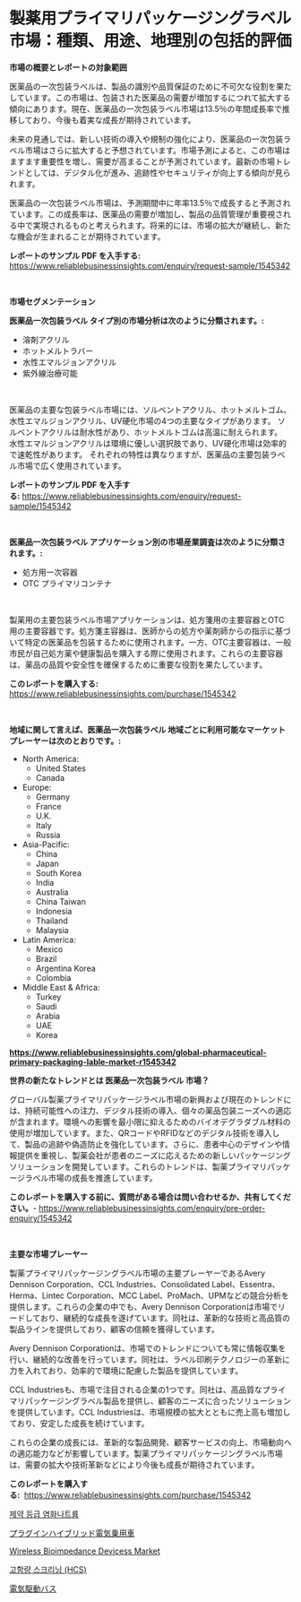 <p><h1>製薬用プライマリパッケージングラベル市場：種類、用途、地理別の包括的評価</h1></p><p><strong>市場の概要とレポートの対象範囲</strong></p>
<p><p>医薬品の一次包装ラベルは、製品の識別や品質保証のために不可欠な役割を果たしています。この市場は、包装された医薬品の需要が増加するにつれて拡大する傾向にあります。現在、医薬品の一次包装ラベル市場は13.5％の年間成長率で推移しており、今後も着実な成長が期待されています。</p><p>未来の見通しでは、新しい技術の導入や規制の強化により、医薬品の一次包装ラベル市場はさらに拡大すると予想されています。市場予測によると、この市場はますます重要性を増し、需要が高まることが予測されています。最新の市場トレンドとしては、デジタル化が進み、追跡性やセキュリティが向上する傾向が見られます。</p><p>医薬品の一次包装ラベル市場は、予測期間中に年率13.5％で成長すると予測されています。この成長率は、医薬品の需要が増加し、製品の品質管理が重要視される中で実現されるものと考えられます。将来的には、市場の拡大が継続し、新たな機会が生まれることが期待されています。</p></p>
<p><strong>レポートのサンプル PDF を入手する:</strong> <a href="https://www.reliablebusinessinsights.com/enquiry/request-sample/1545342">https://www.reliablebusinessinsights.com/enquiry/request-sample/1545342</a></p>
<p>&nbsp;</p>
<p><strong>市場セグメンテーション</strong></p>
<p><strong>医薬品一次包装ラベル タイプ別の市場分析は次のように分類されます。:</strong></p>
<p><ul><li>溶剤アクリル</li><li>ホットメルトラバー</li><li>水性エマルジョンアクリル</li><li>紫外線治療可能</li></ul></p>
<p>&nbsp;</p>
<p><p>医薬品の主要な包装ラベル市場には、ソルベントアクリル、ホットメルトゴム、水性エマルジョンアクリル、UV硬化市場の4つの主要なタイプがあります。 ソルベントアクリルは耐水性があり、ホットメルトゴムは高温に耐えられます。 水性エマルジョンアクリルは環境に優しい選択肢であり、UV硬化市場は効率的で速乾性があります。 それぞれの特性は異なりますが、医薬品の主要包装ラベル市場で広く使用されています。</p></p>
<p><strong>レポートのサンプル PDF を入手する:</strong>&nbsp;<a href="https://www.reliablebusinessinsights.com/enquiry/request-sample/1545342">https://www.reliablebusinessinsights.com/enquiry/request-sample/1545342</a></p>
<p>&nbsp;</p>
<p><strong> 医薬品一次包装ラベル アプリケーション別の市場産業調査は次のように分類されます。:</strong></p>
<p><ul><li>処方用一次容器</li><li>OTC プライマリコンテナ</li></ul></p>
<p>&nbsp;</p>
<p><p>製薬用の主要包装ラベル市場アプリケーションは、処方箋用の主要容器とOTC用の主要容器です。処方箋主容器は、医師からの処方や薬剤師からの指示に基づいて特定の医薬品を包装するために使用されます。一方、OTC主要容器は、一般市民が自己処方薬や健康製品を購入する際に使用されます。これらの主要容器は、薬品の品質や安全性を確保するために重要な役割を果たしています。</p></p>
<p><strong>このレポートを購入する:</strong>&nbsp; <a href="https://www.reliablebusinessinsights.com/purchase/1545342">https://www.reliablebusinessinsights.com/purchase/1545342</a></p>
<p>&nbsp;</p>
<p><strong>地域に関して言えば、医薬品一次包装ラベル 地域ごとに利用可能なマーケットプレーヤーは次のとおりです。:</strong></p>
<p><ul>
    <li>
        North America:
        <ul>
            <li>United States</li>
            <li>Canada</li>
        </ul>
    </li>
    <li>
        Europe:
        <ul>
            <li>Germany</li>
            <li>France</li>
            <li>U.K.</li>
            <li>Italy</li>
            <li>Russia</li>
        </ul>
    </li>
    <li>
        Asia-Pacific:
        <ul>
            <li>China</li>
            <li>Japan</li>
            <li>South Korea</li>
            <li>India</li>
            <li>Australia</li>
            <li>China Taiwan</li>
            <li>Indonesia</li>
            <li>Thailand</li>
            <li>Malaysia</li>
        </ul>
    </li>
    <li>
        Latin America:
        <ul>
            <li>Mexico</li>
            <li>Brazil</li>
            <li>Argentina Korea</li>
            <li>Colombia</li>
        </ul>
    </li>
    <li>
        Middle East & Africa:
        <ul>
            <li>Turkey</li>
            <li>Saudi</li>
            <li>Arabia</li>
            <li>UAE</li>
            <li>Korea</li>
        </ul>
    </li>
    </ul></p>
<p><strong><a href="https://www.reliablebusinessinsights.com/global-pharmaceutical-primary-packaging-lable-market-r1545342">https://www.reliablebusinessinsights.com/global-pharmaceutical-primary-packaging-lable-market-r1545342</a></strong>&nbsp;</p>
<p><strong>世界の新たなトレンドとは 医薬品一次包装ラベル 市場？</strong></p>
<p><p>グローバル製薬プライマリパッケージラベル市場の新興および現在のトレンドには、持続可能性への注力、デジタル技術の導入、個々の薬品包装ニーズへの適応が含まれます。環境への影響を最小限に抑えるためのバイオデグラダブル材料の使用が増加しています。また、QRコードやRFIDなどのデジタル技術を導入して、製品の追跡や偽造防止を強化しています。さらに、患者中心のデザインや情報提供を重視し、製薬会社が患者のニーズに応えるための新しいパッケージングソリューションを開発しています。これらのトレンドは、製薬プライマリパッケージラベル市場の成長を推進しています。</p></p>
<p><strong>このレポートを購入する前に、質問がある場合は問い合わせるか、共有してください。</strong>- <a href="https://www.reliablebusinessinsights.com/enquiry/pre-order-enquiry/1545342">https://www.reliablebusinessinsights.com/enquiry/pre-order-enquiry/1545342</a></p>
<p>&nbsp;</p>
<p><strong>主要な市場プレーヤー</strong></p>
<p><p>製薬プライマリパッケージングラベル市場の主要プレーヤーであるAvery Dennison Corporation、CCL Industries、Consolidated Label、Essentra、Herma、Lintec Corporation、MCC Label、ProMach、UPMなどの競合分析を提供します。これらの企業の中でも、Avery Dennison Corporationは市場でリードしており、継続的な成長を遂げています。同社は、革新的な技術と高品質の製品ラインを提供しており、顧客の信頼を獲得しています。</p><p>Avery Dennison Corporationは、市場でのトレンドについても常に情報収集を行い、継続的な改善を行っています。同社は、ラベル印刷テクノロジーの革新に力を入れており、効率的で環境に配慮した製品を提供しています。</p><p>CCL Industriesも、市場で注目される企業の1つです。同社は、高品質なプライマリパッケージングラベル製品を提供し、顧客のニーズに合ったソリューションを提供しています。CCL Industriesは、市場規模の拡大とともに売上高も増加しており、安定した成長を続けています。</p><p>これらの企業の成長には、革新的な製品開発、顧客サービスの向上、市場動向への適応能力などが影響しています。製薬プライマリパッケージングラベル市場は、需要の拡大や技術革新などにより今後も成長が期待されています。</p></p>
<p><strong>このレポートを購入する:</strong>&nbsp;&nbsp;<a href="https://www.reliablebusinessinsights.com/purchase/1545342">https://www.reliablebusinessinsights.com/purchase/1545342</a></p>
<p><p><a href="https://github.com/hxzi07639916/Market-Research-Report-List-2/blob/main/998701384669.md">제약 등급 염화나트륨</a></p><p><a href="https://github.com/decker5351/Market-Research-Report-List-1/blob/main/844508690875.md">プラグインハイブリッド電気乗用車</a></p><p><a href="https://github.com/wwwkeltoum/Market-Research-Report-List-3/blob/main/wireless-bioimpedance-devicess-market.md">Wireless Bioimpedance Devicess Market</a></p><p><a href="https://github.com/joannescott9078/Market-Research-Report-List-1/blob/main/589893083818.md">고함량 스크리닝 (HCS)</a></p><p><a href="https://github.com/tubbs463/Market-Research-Report-List-1/blob/main/779855090876.md">電気駆動バス</a></p></p>